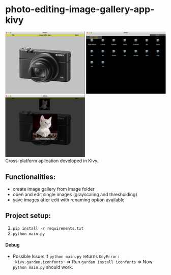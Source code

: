 # photo-editing-image-gallery-app-kivy
<img src="assets/sys_demo.png" alt="drawing" width="250"/> <img src="assets/sys_demo_3.png" alt="drawing" width="250"/> <img src="assets/sys_demo_2.png" alt="drawing" width="250"/>  <br>
Cross-platform aplication developed in Kivy. <br>
## Functionalities:
- create image gallery from image folder
- open and edit single images (grayscaling and thresholding)
- save images after edit with renaming option available

## Project setup:
1. `pip install -r requirements.txt`
2. `python main.py`

#### Debug
- Possible Issue: If `python main.py` returns `KeyError: 'kivy.garden.iconfonts'` => Run `garden install iconfonts` => Now `python main.py` should work.
